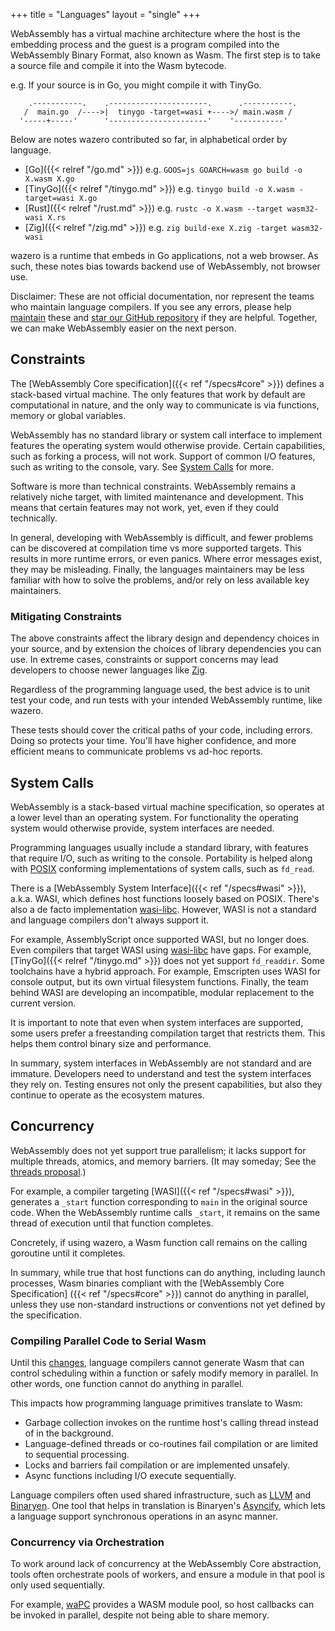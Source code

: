 +++
title = "Languages"
layout = "single"
+++

WebAssembly has a virtual machine architecture where the host is the embedding
process and the guest is a program compiled into the WebAssembly Binary Format,
also known as Wasm. The first step is to take a source file and compile it into
the Wasm bytecode.

e.g. If your source is in Go, you might compile it with TinyGo.

```goat
    .-----------.    .----------------------.      .-----------.
   /  main.go  /---->|  tinygo -target=wasi +---->/ main.wasm /
  '-----+-----'      '----------------------'    '-----------'
```

Below are notes wazero contributed so far, in alphabetical order by language.

- [Go]({{< relref "/go.md" >}}) e.g. `GOOS=js GOARCH=wasm go build -o X.wasm X.go`
- [TinyGo]({{< relref "/tinygo.md" >}}) e.g. `tinygo build -o X.wasm -target=wasi X.go`
- [Rust]({{< relref "/rust.md" >}}) e.g. `rustc -o X.wasm --target wasm32-wasi X.rs`
- [Zig]({{< relref "/zig.md" >}}) e.g. `zig build-exe X.zig -target wasm32-wasi`

wazero is a runtime that embeds in Go applications, not a web browser. As
such, these notes bias towards backend use of WebAssembly, not browser use.

Disclaimer: These are not official documentation, nor represent the teams who
maintain language compilers. If you see any errors, please help [maintain][1]
these and [star our GitHub repository][2] if they are helpful. Together, we can
make WebAssembly easier on the next person.

## Constraints

The [WebAssembly Core specification]({{< ref "/specs#core" >}}) defines a
stack-based virtual machine. The only features that work by default are
computational in nature, and the only way to communicate is via functions,
memory or global variables.

WebAssembly has no standard library or system call interface to implement
features the operating system would otherwise provide. Certain capabilities,
such as forking a process, will not work. Support of common I/O features, such
as writing to the console, vary. See [System Calls](#system-calls) for more.

Software is more than technical constraints. WebAssembly remains a relatively
niche target, with limited maintenance and development. This means that certain
features may not work, yet, even if they could technically.

In general, developing with WebAssembly is difficult, and fewer problems can
be discovered at compilation time vs more supported targets. This results in
more runtime errors, or even panics. Where error messages exist, they may be
misleading. Finally, the languages maintainers may be less familiar with how to
solve the problems, and/or rely on less available key maintainers.

### Mitigating Constraints

The above constraints affect the library design and dependency choices in your
source, and by extension the choices of library dependencies you can use. In
extreme cases, constraints or support concerns may lead developers to choose
newer languages like [Zig][10].

Regardless of the programming language used, the best advice is to unit test
your code, and run tests with your intended WebAssembly runtime, like wazero.

These tests should cover the critical paths of your code, including errors.
Doing so protects your time. You'll have higher confidence, and more efficient
means to communicate problems vs ad-hoc reports.

## System Calls

WebAssembly is a stack-based virtual machine specification, so operates at a
lower level than an operating system. For functionality the operating system
would otherwise provide, system interfaces are needed.

Programming languages usually include a standard library, with features that
require I/O, such as writing to the console. Portability is helped along with
[POSIX][3] conforming implementations of system calls, such as `fd_read`.

There is a [WebAssembly System Interface]({{< ref "/specs#wasi" >}}), a.k.a.
WASI, which defines host functions loosely based on POSIX. There's also a
de facto implementation [wasi-libc][4]. However, WASI is not a standard and
language compilers don't always support it.

For example, AssemblyScript once supported WASI, but no longer does. Even
compilers that target WASI using [wasi-libc][4] have gaps. For example,
[TinyGo]({{< relref "/tinygo.md" >}}) does not yet support `fd_readdir`. Some toolchains have a
hybrid approach. For example, Emscripten uses WASI for console output, but its
own virtual filesystem functions. Finally, the team behind WASI are
developing an incompatible, modular replacement to the current version.

It is important to note that even when system interfaces are supported, some
users prefer a freestanding compilation target that restricts them. This helps
them control binary size and performance.

In summary, system interfaces in WebAssembly are not standard and are immature.
Developers need to understand and test the system interfaces they rely on.
Testing ensures not only the present capabilities, but also they continue to
operate as the ecosystem matures.

## Concurrency

WebAssembly does not yet support true parallelism; it lacks support for
multiple threads, atomics, and memory barriers. (It may someday; See
the [threads proposal][5].)

For example, a compiler targeting [WASI]({{< ref "/specs#wasi" >}}), generates
a `_start` function corresponding to `main` in the original source code. When
the WebAssembly runtime calls `_start`, it remains on the same thread of
execution until that function completes.

Concretely, if using wazero, a Wasm function call remains on the calling
goroutine until it completes.

In summary, while true that host functions can do anything, including launch
processes, Wasm binaries compliant with the [WebAssembly Core Specification]
({{< ref "/specs#core" >}}) cannot do anything in parallel, unless they use
non-standard instructions or conventions not yet defined by the specification.

### Compiling Parallel Code to Serial Wasm

Until this [changes][5], language compilers cannot generate Wasm that can
control scheduling within a function or safely modify memory in parallel.
In other words, one function cannot do anything in parallel.

This impacts how programming language primitives translate to Wasm:

- Garbage collection invokes on the runtime host's calling thread instead of
  in the background.
- Language-defined threads or co-routines fail compilation or are limited to
  sequential processing.
- Locks and barriers fail compilation or are implemented unsafely.
- Async functions including I/O execute sequentially.

Language compilers often used shared infrastructure, such as [LLVM][6] and
[Binaryen][7]. One tool that helps in translation is Binaryen's [Asyncify][8],
which lets a language support synchronous operations in an async manner.

### Concurrency via Orchestration

To work around lack of concurrency at the WebAssembly Core abstraction, tools
often orchestrate pools of workers, and ensure a module in that pool is only
used sequentially.

For example, [waPC][9] provides a WASM module pool, so host callbacks can be
invoked in parallel, despite not being able to share memory.

[1]: https://github.com/AR1011/wazero/tree/main/site/content/languages
[2]: https://github.com/AR1011/wazero/stargazers
[3]: https://pubs.opengroup.org/onlinepubs/9699919799/basedefs/contents.html
[4]: https://github.com/WebAssembly/wasi-libc
[5]: https://github.com/WebAssembly/threads
[6]: https://llvm.org
[7]: https://github.com/WebAssembly/binaryen
[8]: https://github.com/WebAssembly/binaryen/blob/main/src/passes/Asyncify.cpp
[9]: https://github.com/wapc/wapc-go
[10]: https://ziglang.org/
